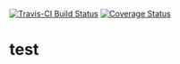 [![Travis-CI Build Status](https://travis-ci.org/ZajacT/test.svg?branch=master)](https://travis-ci.org/ZajacT/test)
[![Coverage Status](https://coveralls.io/repos/ZajacT/test/badge.svg?branch=master&service=github)](https://coveralls.io/github/ZajacT/test?branch=master)

# test
